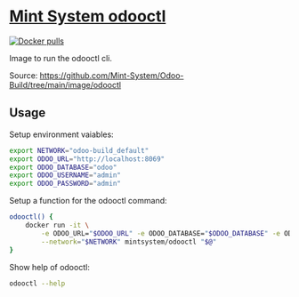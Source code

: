 [Mint System odooctl](https://odoo.build/images/odoooctl/)
===

[![Docker pulls](https://img.shields.io/docker/pulls/mintsystem/odooctl)](https://hub.docker.com/r/mintsystem/odooctl/)

Image to run the odooctl cli.

Source: <https://github.com/Mint-System/Odoo-Build/tree/main/image/odooctl>

## Usage

Setup environment vaiables:

```bash
export NETWORK="odoo-build_default"
export ODOO_URL="http://localhost:8069"
export ODOO_DATABASE="odoo"
export ODOO_USERNAME="admin"
export ODOO_PASSWORD="admin"
```

Setup a function for the odooctl command:

```bash
odooctl() {
    docker run -it \
        -e ODOO_URL="$ODOO_URL" -e ODOO_DATABASE="$ODOO_DATABASE" -e ODOO_USERNAME="$ODOO_USERNAME" -e ODOO_PASSWORD="$ODOO_PASSWORD" \
        --network="$NETWORK" mintsystem/odooctl "$@"
}
```

Show help of odooctl:

```bash
odooctl --help
```